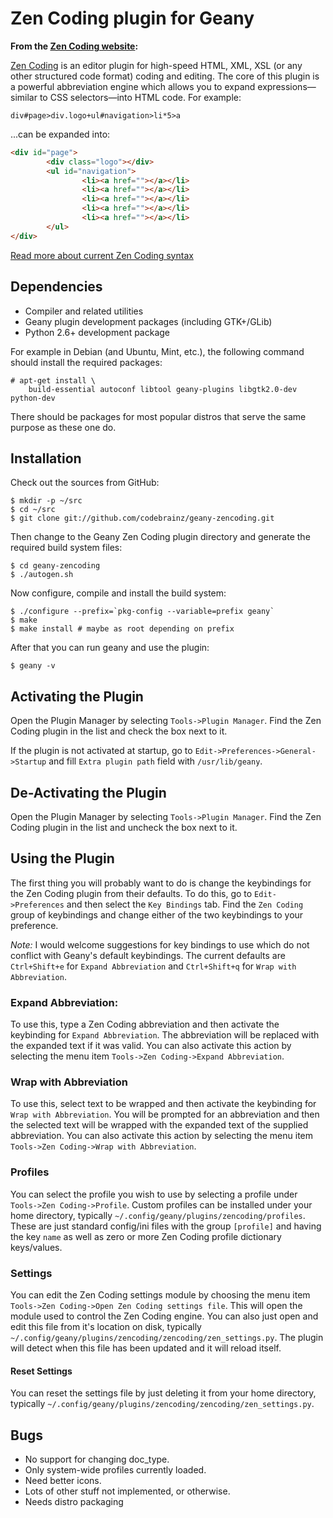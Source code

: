 Zen Coding plugin for Geany
===========================

**From the [Zen Coding website](https://code.google.com/p/zen-coding):**

[Zen Coding](https://code.google.com/p/zen-coding) is an editor plugin for
high-speed HTML, XML, XSL (or any other structured code format) coding and
editing. The core of this plugin is a powerful abbreviation engine which
allows you to expand expressions—similar to CSS selectors—into HTML code.
For example:

	div#page>div.logo+ul#navigation>li*5>a

...can be expanded into:

```html
<div id="page">
        <div class="logo"></div>
        <ul id="navigation">
                <li><a href=""></a></li>
                <li><a href=""></a></li>
                <li><a href=""></a></li>
                <li><a href=""></a></li>
                <li><a href=""></a></li>
        </ul>
</div>
```

[Read more about current Zen Coding syntax](https://code.google.com/p/zen-coding/wiki/ZenHTMLSelectorsEn)

Dependencies
------------

* Compiler and related utilities
* Geany plugin development packages (including GTK+/GLib)
* Python 2.6+ development package

For example in Debian (and Ubuntu, Mint, etc.), the following command
should install the required packages:

    # apt-get install \
        build-essential autoconf libtool geany-plugins libgtk2.0-dev python-dev

There should be packages for most popular distros that serve the same
purpose as these one do.

Installation
------------

Check out the sources from GitHub:

	$ mkdir -p ~/src
	$ cd ~/src
	$ git clone git://github.com/codebrainz/geany-zencoding.git

Then change to the Geany Zen Coding plugin directory and generate the required
build system files:

	$ cd geany-zencoding
	$ ./autogen.sh

Now configure, compile and install the build system:

	$ ./configure --prefix=`pkg-config --variable=prefix geany`
	$ make
	$ make install # maybe as root depending on prefix

After that you can run geany and use the plugin:

	$ geany -v

Activating the Plugin
---------------------

Open the Plugin Manager by selecting `Tools->Plugin Manager`.  Find the Zen
Coding plugin in the list and check the box next to it.

If the plugin is not activated at startup, go to `Edit->Preferences->General->Startup`
and fill `Extra plugin path` field with `/usr/lib/geany`.

De-Activating the Plugin
------------------------

Open the Plugin Manager by selecting `Tools->Plugin Manager`.  Find the Zen
Coding plugin in the list and uncheck the box next to it.

Using the Plugin
----------------

The first thing you will probably want to do is change the keybindings for
the Zen Coding plugin from their defaults.  To do this, go to
`Edit->Preferences` and then select the `Key Bindings` tab.  Find the
`Zen Coding` group of keybindings and change either of the two keybindings to
your preference.

_Note:_ I would welcome suggestions for key bindings to use which do not
conflict with Geany's default keybindings.  The current defaults are
`Ctrl+Shift+e` for `Expand Abbreviation` and `Ctrl+Shift+q` for `Wrap with
Abbreviation`.

### Expand Abbreviation:

To use this, type a Zen Coding abbreviation and then activate the keybinding
for `Expand Abbreviation`.  The abbreviation will be replaced with the expanded
text if it was valid.  You can also activate this action by selecting the menu
item `Tools->Zen Coding->Expand Abbreviation`.

### Wrap with Abbreviation

To use this, select text to be wrapped and then activate the keybinding for
`Wrap with Abbreviation`.  You will be prompted for an abbreviation and then the
selected text will be wrapped with the expanded text of the supplied
abbreviation.  You can also activate this action by selecting the menu item
`Tools->Zen Coding->Wrap with Abbreviation`.

### Profiles

You can select the profile you wish to use by selecting a profile under
`Tools->Zen Coding->Profile`.  Custom profiles can be installed under your
home directory, typically `~/.config/geany/plugins/zencoding/profiles`.  These
are just standard config/ini files with the group `[profile]` and having the
key `name` as well as zero or more Zen Coding profile dictionary keys/values.

### Settings

You can edit the Zen Coding settings module by choosing the menu item
`Tools->Zen Coding->Open Zen Coding settings file`.  This will open the module
used to control the Zen Coding engine.  You can also just open and edit this
file from it's location on disk, typically
`~/.config/geany/plugins/zencoding/zencoding/zen_settings.py`.  The plugin
will detect when this file has been updated and it will reload itself.

#### Reset Settings

You can reset the settings file by just deleting it from your home directory,
typically `~/.config/geany/plugins/zencoding/zencoding/zen_settings.py`.

Bugs
----

* No support for changing doc_type.
* Only system-wide profiles currently loaded.
* Need better icons.
* Lots of other stuff not implemented, or otherwise.
* Needs distro packaging
